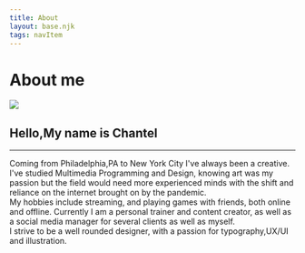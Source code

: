 ```yaml
---
title: About
layout: base.njk
tags: navItem
---
```

<div class="span6">

  <h1>About me </h1>

 <div class="head">
     <img src="/DSC07929.jpg"/>
 </div>
 <div class="paragraph">
   <h2> Hello,My name is Chantel </h2>
   <hr>
   <p>
Coming from Philadelphia,PA to New York City I've always been a creative. I've studied Multimedia Programming and Design, knowing art was my passion but the field would need more experienced minds with the shift and reliance on the internet brought on by the pandemic. 
<br> My hobbies include streaming, and playing games with friends, both online and offline. Currently I am a personal trainer and content creator, as well as a social media manager for several clients as well as myself.
<br> I strive to be a well rounded designer, with a passion for typography,UX/UI and illustration.
   </p>
 </div>
</div>
